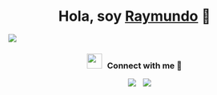 <div align="center">
<h1 align="center">Hola, soy <a href="https://www.linkedin.com/in/raymundo-ramirez-gomez-dev">Raymundo</a> 👋</h1>
</div>

<img src="https://i.imgur.com/5frtIn8.jpeg">

<h3 align="center" > <img src="https://media.giphy.com/media/iY8CRBdQXODJSCERIr/giphy.gif" width="30" height="30" style="margin-right: 10px;">Connect with me 🤝 </h3>

 <div align="center"  class="icons-social" style="margin-left: 10px;">
        <a style="margin-left: 10px;"  target="_blank" href="https://www.linkedin.com/in/raymundo-ramirez-gomez-dev">
			<img src="https://img.icons8.com/doodle/40/000000/linkedin--v2.png"></a>

   <a style="margin-left: 10px;" target="_blank" href="https://www.instagram.com/its___ray___">
			<img src="https://img.icons8.com/doodle/40/000000/instagram-new--v2.png"></a>
</div>
<!--
**RayRG-Dev/RayRG-Dev** is a ✨ _special_ ✨ repository because its `README.md` (this file) appears on your GitHub profile.

## About me
- 🎓 I’m currently studying at [Universidad De Colima](https://www.ucol.mx)
- 🌱 I’m currently learning Machine Leraning and Data Science
- 🌐 I like web development and mobile app development.
- 💻 I’m always open to collaborating on projects to learn.
- 📫 You can reach me at my [Gmail](rayrg02@gmail.com) and [LinkedIn](https://www.linkedin.com/in/raymundo-ramirez-gomez-dev)
- 📄 Know about my experiences, here is my [Resume](proximamente)

  <br>

### ⚙️ &nbsp;GitHub Analytics
<p align="center">
<a href="https://github.com/RayRG-Dev">
  <img height="180em" src="https://github-readme-stats-eight-theta.vercel.app/api/top-langs/?username=RayRG-Dev&layout=compact&langs_count=8&theme=algolia"/>
</a>
</p>



